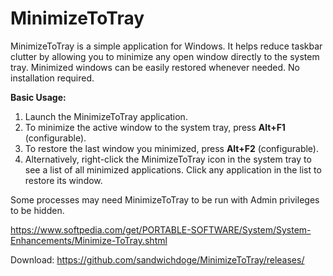 # MinimizeToTray

MinimizeToTray is a simple application for Windows. It helps reduce taskbar clutter by allowing you to minimize any open window directly to the system tray. Minimized windows can be easily restored whenever needed. No installation required.

**Basic Usage:**

1.  Launch the MinimizeToTray application.
2.  To minimize the active window to the system tray, press **Alt+F1** (configurable).
3.  To restore the last window you minimized, press **Alt+F2** (configurable).
4.  Alternatively, right-click the MinimizeToTray icon in the system tray to see a list of all minimized applications. Click any application in the list to restore its window.

Some processes may need MinimizeToTray to be run with Admin privileges to be hidden.

https://www.softpedia.com/get/PORTABLE-SOFTWARE/System/System-Enhancements/Minimize-ToTray.shtml

Download: https://github.com/sandwichdoge/MinimizeToTray/releases/
